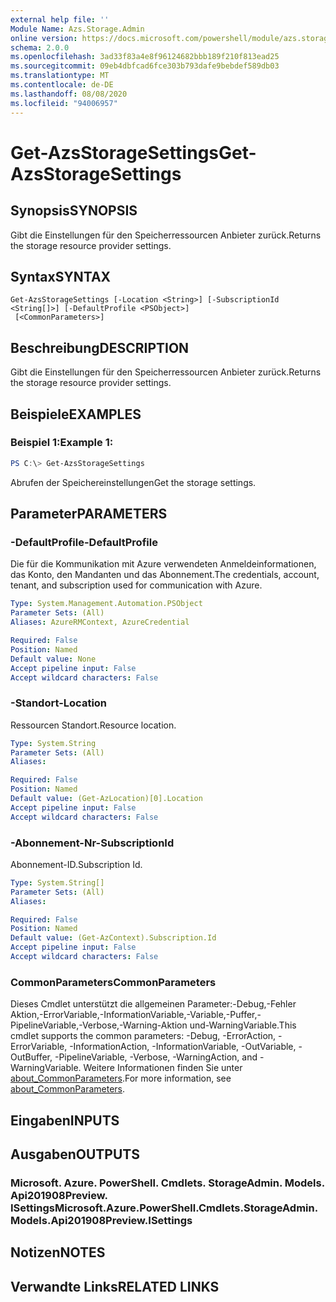 ```yaml
---
external help file: ''
Module Name: Azs.Storage.Admin
online version: https://docs.microsoft.com/powershell/module/azs.storage.admin/get-azsstoragesettings
schema: 2.0.0
ms.openlocfilehash: 3ad33f83a4e8f96124682bbb189f210f813ead25
ms.sourcegitcommit: 09eb4dbfcad6fce303b793dafe9bebdef589db03
ms.translationtype: MT
ms.contentlocale: de-DE
ms.lasthandoff: 08/08/2020
ms.locfileid: "94006957"
---
```

# <span data-ttu-id="bdb29-101">Get-AzsStorageSettings</span><span class="sxs-lookup"><span data-stu-id="bdb29-101">Get-AzsStorageSettings</span></span>

## <span data-ttu-id="bdb29-102">Synopsis</span><span class="sxs-lookup"><span data-stu-id="bdb29-102">SYNOPSIS</span></span>
<span data-ttu-id="bdb29-103">Gibt die Einstellungen für den Speicherressourcen Anbieter zurück.</span><span class="sxs-lookup"><span data-stu-id="bdb29-103">Returns the storage resource provider settings.</span></span>

## <span data-ttu-id="bdb29-104">Syntax</span><span class="sxs-lookup"><span data-stu-id="bdb29-104">SYNTAX</span></span>

```
Get-AzsStorageSettings [-Location <String>] [-SubscriptionId <String[]>] [-DefaultProfile <PSObject>]
 [<CommonParameters>]
```

## <span data-ttu-id="bdb29-105">Beschreibung</span><span class="sxs-lookup"><span data-stu-id="bdb29-105">DESCRIPTION</span></span>
<span data-ttu-id="bdb29-106">Gibt die Einstellungen für den Speicherressourcen Anbieter zurück.</span><span class="sxs-lookup"><span data-stu-id="bdb29-106">Returns the storage resource provider settings.</span></span>

## <span data-ttu-id="bdb29-107">Beispiele</span><span class="sxs-lookup"><span data-stu-id="bdb29-107">EXAMPLES</span></span>

### <span data-ttu-id="bdb29-108">Beispiel 1:</span><span class="sxs-lookup"><span data-stu-id="bdb29-108">Example 1:</span></span>
```powershell
PS C:\> Get-AzsStorageSettings
```

<span data-ttu-id="bdb29-109">Abrufen der Speichereinstellungen</span><span class="sxs-lookup"><span data-stu-id="bdb29-109">Get the storage settings.</span></span>

## <span data-ttu-id="bdb29-110">Parameter</span><span class="sxs-lookup"><span data-stu-id="bdb29-110">PARAMETERS</span></span>

### <span data-ttu-id="bdb29-111">-DefaultProfile</span><span class="sxs-lookup"><span data-stu-id="bdb29-111">-DefaultProfile</span></span>
<span data-ttu-id="bdb29-112">Die für die Kommunikation mit Azure verwendeten Anmeldeinformationen, das Konto, den Mandanten und das Abonnement.</span><span class="sxs-lookup"><span data-stu-id="bdb29-112">The credentials, account, tenant, and subscription used for communication with Azure.</span></span>

```yaml
Type: System.Management.Automation.PSObject
Parameter Sets: (All)
Aliases: AzureRMContext, AzureCredential

Required: False
Position: Named
Default value: None
Accept pipeline input: False
Accept wildcard characters: False

```

### <span data-ttu-id="bdb29-113">-Standort</span><span class="sxs-lookup"><span data-stu-id="bdb29-113">-Location</span></span>
<span data-ttu-id="bdb29-114">Ressourcen Standort.</span><span class="sxs-lookup"><span data-stu-id="bdb29-114">Resource location.</span></span>

```yaml
Type: System.String
Parameter Sets: (All)
Aliases:

Required: False
Position: Named
Default value: (Get-AzLocation)[0].Location
Accept pipeline input: False
Accept wildcard characters: False

```

### <span data-ttu-id="bdb29-115">-Abonnement-Nr</span><span class="sxs-lookup"><span data-stu-id="bdb29-115">-SubscriptionId</span></span>
<span data-ttu-id="bdb29-116">Abonnement-ID.</span><span class="sxs-lookup"><span data-stu-id="bdb29-116">Subscription Id.</span></span>

```yaml
Type: System.String[]
Parameter Sets: (All)
Aliases:

Required: False
Position: Named
Default value: (Get-AzContext).Subscription.Id
Accept pipeline input: False
Accept wildcard characters: False

```

### <span data-ttu-id="bdb29-117">CommonParameters</span><span class="sxs-lookup"><span data-stu-id="bdb29-117">CommonParameters</span></span>
<span data-ttu-id="bdb29-118">Dieses Cmdlet unterstützt die allgemeinen Parameter:-Debug,-Fehler Aktion,-ErrorVariable,-InformationVariable,-Variable,-Puffer,-PipelineVariable,-Verbose,-Warning-Aktion und-WarningVariable.</span><span class="sxs-lookup"><span data-stu-id="bdb29-118">This cmdlet supports the common parameters: -Debug, -ErrorAction, -ErrorVariable, -InformationAction, -InformationVariable, -OutVariable, -OutBuffer, -PipelineVariable, -Verbose, -WarningAction, and -WarningVariable.</span></span> <span data-ttu-id="bdb29-119">Weitere Informationen finden Sie unter [about_CommonParameters](http://go.microsoft.com/fwlink/?LinkID=113216).</span><span class="sxs-lookup"><span data-stu-id="bdb29-119">For more information, see [about_CommonParameters](http://go.microsoft.com/fwlink/?LinkID=113216).</span></span>

## <span data-ttu-id="bdb29-120">Eingaben</span><span class="sxs-lookup"><span data-stu-id="bdb29-120">INPUTS</span></span>

## <span data-ttu-id="bdb29-121">Ausgaben</span><span class="sxs-lookup"><span data-stu-id="bdb29-121">OUTPUTS</span></span>

### <span data-ttu-id="bdb29-122">Microsoft. Azure. PowerShell. Cmdlets. StorageAdmin. Models. Api201908Preview. ISettings</span><span class="sxs-lookup"><span data-stu-id="bdb29-122">Microsoft.Azure.PowerShell.Cmdlets.StorageAdmin.Models.Api201908Preview.ISettings</span></span>



## <span data-ttu-id="bdb29-123">Notizen</span><span class="sxs-lookup"><span data-stu-id="bdb29-123">NOTES</span></span>

## <span data-ttu-id="bdb29-124">Verwandte Links</span><span class="sxs-lookup"><span data-stu-id="bdb29-124">RELATED LINKS</span></span>

